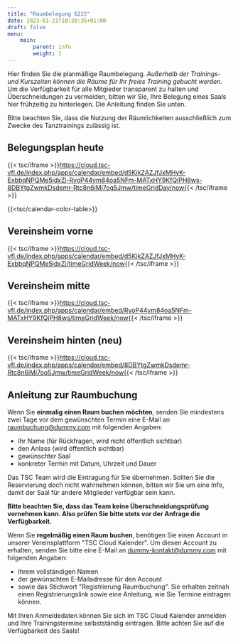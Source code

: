 ```yaml
---
title: "Raumbelegung 6222"
date: 2023-01-21T18:20:35+01:00
draft: false
menu:
    main:
        parent: info
        weight: 1
---
```

Hier finden Sie die planmäßige Raumbelegung. 
_Außerhalb der Trainings- und Kurszeiten können die Räume für Ihr freies Training gebucht werden._
 Um die Verfügbarkeit für alle Mitgieder transparent zu halten und Überschneidungen zu vermeiden, bitten wir Sie, Ihre Belegung eines Saals hier frühzeitig zu hinterlegen. Die Anleitung finden Sie unten. 

Bitte beachten Sie, dass die Nutzung der Räumlichkeiten ausschließlich zum Zwecke des Tanztrainings zulässig ist. 

## Belegungsplan heute
{{< tsc/iframe >}}https://cloud.tsc-vfl.de/index.php/apps/calendar/embed/d5KikZAZJfJxMHyK-ExbbqNPQMe5idxZj-RyoP44ym84oa5NFm-MATxHY9KfQjPH8ws-8DBYtgZwmkDsdemr-Rtc8n6iMi7oq5Jmw/timeGridDay/now{{< /tsc/iframe >}}

{{<tsc/calendar-color-table>}}

## Vereinsheim vorne

{{< tsc/iframe >}}https://cloud.tsc-vfl.de/index.php/apps/calendar/embed/d5KikZAZJfJxMHyK-ExbbqNPQMe5idxZj/timeGridWeek/now{{< /tsc/iframe >}}

## Vereinsheim mitte

{{< tsc/iframe >}}https://cloud.tsc-vfl.de/index.php/apps/calendar/embed/RyoP44ym84oa5NFm-MATxHY9KfQjPH8ws/timeGridWeek/now{{< /tsc/iframe >}}

## Vereinsheim hinten (neu)

{{< tsc/iframe >}}https://cloud.tsc-vfl.de/index.php/apps/calendar/embed/8DBYtgZwmkDsdemr-Rtc8n6iMi7oq5Jmw/timeGridWeek/now{{< /tsc/iframe >}}

## Anleitung zur Raumbuchung
Wenn Sie **einmalig einen Raum buchen möchten**, senden Sie mindestens zwei Tage vor dem gewünschten Termin eine E-Mail an raumbuchung@dummy.com mit folgenden Angaben: 
- Ihr Name (für Rückfragen, wird nicht öffentlich sichtbar)
- den Anlass (wird öffentlich sichtbar)
- gewünschter Saal
- konkreter Termin mit Datum, Uhrzeit und Dauer

Das TSC Team wird die Eintragung für Sie übernehmen. Sollten Sie die Reservierung doch nicht wahrnehmen können, bitten wir Sie um eine Info, damit der Saal für andere Mitglieder verfügbar sein kann. 

**Bitte beachten Sie, dass das Team keine Überschneidungsprüfung vornehmen kann. Also prüfen Sie bitte stets vor der Anfrage die Verfügbarkeit.**

Wenn Sie **regelmäßig einen Raum buchen**, benötigen Sie einen Account in unserer Vereinsplattform "TSC Cloud Kalender". Um diesen Account zu erhalten, senden Sie bitte eine E-Mail an dummy-kontakt@dummy.com mit folgenden Angaben: 
- Ihrem vollständigen Namen
- der gewünschten E-Mailadresse für den Account 
- sowie das Stichwort "Registrierung Raumbuchung".
Sie erhalten zeitnah einen Registrierungslink sowie eine Anleitung, wie Sie Termine eintragen können. 

Mit Ihren Anmeldedaten können Sie sich im TSC Cloud Kalender anmelden und Ihre Trainingstermine selbstständig eintragen. Bitte achten Sie auf die Verfügbarkeit des Saals! 
